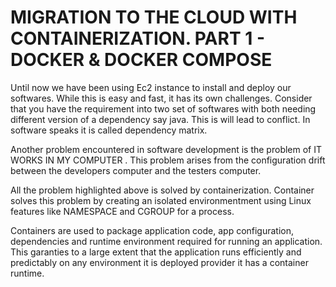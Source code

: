 # MIGRATION TO THE СLOUD WITH CONTAINERIZATION. PART 1 - DOCKER & DOCKER COMPOSE


Until now we have been using Ec2 instance to install and deploy our softwares. While this is easy and fast, it has its own challenges. Consider that you have the requirement into two set of softwares with both needing different version of a dependency say java. This is will lead to conflict. In software speaks it is called dependency matrix.

Another problem encountered in software development is the problem of IT WORKS IN MY COMPUTER . This problem arises from the configuration drift between the developers computer and the testers computer.

All the problem highlighted above is solved by containerization. Container solves this problem by creating an isolated environmentment using Linux features like NAMESPACE and CGROUP for a process.

Containers are used to package application code, app configuration, dependencies and runtime environment required for running an application. This garanties to a large extent that the application runs efficiently and predictably on any environment it is deployed provider it has a container runtime.